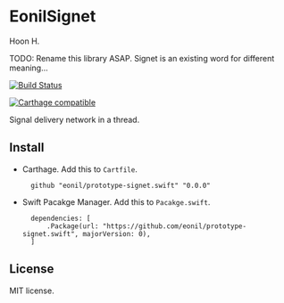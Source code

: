 EonilSignet
===========
Hoon H.

TODO: Rename this library ASAP. Signet is an existing word for different meaning...

[![Build Status](https://travis-ci.org/eonil/prototype-signet.swift.svg?branch=master)](https://travis-ci.org/eonil/prototype-signet.swift)

[![Carthage compatible](https://img.shields.io/badge/Carthage-compatible-4BC51D.svg)](https://github.com/Carthage/Carthage)

Signal delivery network in a thread.

Install
-------

- Carthage.
    Add this to `Cartfile`.

        github "eonil/prototype-signet.swift" "0.0.0"
    
- Swift Pacakge Manager.
    Add this to `Pacakge.swift`.

        dependencies: [
            .Package(url: "https://github.com/eonil/prototype-signet.swift", majorVersion: 0),
        ]



License
-------
MIT license.
